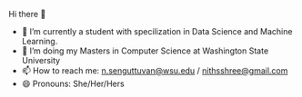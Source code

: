 Hi there 👋

- 🔭 I’m currently a student with specilization in Data Science and Machine Learning.
- 🌱 I’m doing my Masters in Computer Science at Washington State University
- 📫 How to reach me: n.senguttuvan@wsu.edu / nithsshree@gmail.com
- 😄 Pronouns: She/Her/Hers

